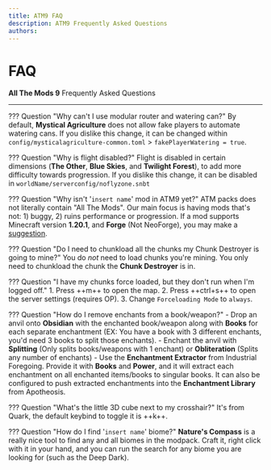 ```yaml
---
title: ATM9 FAQ
description: ATM9 Frequently Asked Questions
authors: 
---
```


# FAQ

**All The Mods 9** Frequently Asked Questions

---

??? Question "Why can't I use modular router and watering can?"
    By default, **Mystical Agriculture** does not allow fake players to automate watering cans. If you dislike this change, it can be changed within `config/mysticalagriculture-common.toml` > `fakePlayerWatering = true`.

??? Question "Why is flight disabled?"
    Flight is disabled in certain dimensions (**The Other**, **Blue Skies**, and **Twilight Forest**), to add more difficulty towards progression. If you dislike this change, it can be disabled in `worldName/serverconfig/noflyzone.snbt`

??? Question "Why isn't '`insert name`' mod in ATM9 yet?"
    ATM packs does not literally contain "All The Mods". Our main focus is having mods that's not: 1) buggy, 2) ruins performance or progression. If a mod supports Minecraft version **1.20.1**, and **Forge** (Not NeoForge), you may make a [suggestion](https://github.com/AllTheMods/ATM-9/issues/1).
	
??? Question "Do I need to chunkload all the chunks my Chunk Destroyer is going to mine?"
    You do *not* need to load chunks you're mining. You only need to chunkload the chunk the **Chunk Destroyer** is in.

??? Question "I have my chunks force loaded, but they don't run when I'm logged off."
    1. Press ++m++ to open the map.
    2. Press ++ctrl+s++ to open the server settings (requires OP).
    3. Change `Forceloading Mode` to `always`.
	
??? Question "How do I remove enchants from a book/weapon?"
    - Drop an anvil onto **Obsidian** with the enchanted book/weapon along with **Books** for each separate enchantment (EX: You have a book with 3 different enchants, you'd need 3 books to split those enchants). 
	- Enchant the anvil with **Splitting** (Only splits books/weapons with 1 enchant) or **Obliteration** (Splits any number of enchants)
    - Use the **Enchantment Extractor** from Industrial Foregoing. Provide it with **Books** and **Power**, and it will extract each enchantment on all enchanted items/books to singular books. It can also be configured to push extracted enchantments into the **Enchantment Library** from Apotheosis.

??? Question "What's the little 3D cube next to my crosshair?"
	It's from Quark, the default keybind to toggle it is ++k++.

??? Question "How do I find '`insert name`' biome?"
    **Nature's Compass** is a really nice tool to find any and all biomes in the modpack. Craft it, right click with it in your hand, and you can run the search for any biome you are looking for (such as the Deep Dark).